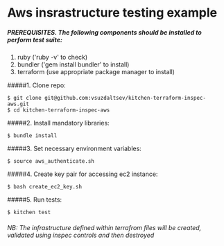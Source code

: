 # Aws insrastructure testing example

##### PREREQUISITES. The following components should be installed to perform test suite:
1. ruby ('ruby -v' to check)
2. bundler ('gem install bundler' to install)
3. terraform (use appropriate package manager to install)

#####1. Clone repo:
```
$ git clone git@github.com:vsuzdaltsev/kitchen-terraform-inspec-aws.git
$ cd kitchen-terraform-inspec-aws
```
#####2. Install mandatory libraries:
```
$ bundle install
```
#####3. Set necessary environment variables:
```
$ source aws_authenticate.sh
```
#####4. Create key pair for accessing ec2 instance:
```
$ bash create_ec2_key.sh
```
#####5. Run tests:
```
$ kitchen test
```
###### NB: The infrastructure defined within terrafrom files will be created, validated using inspec controls and then destroyed